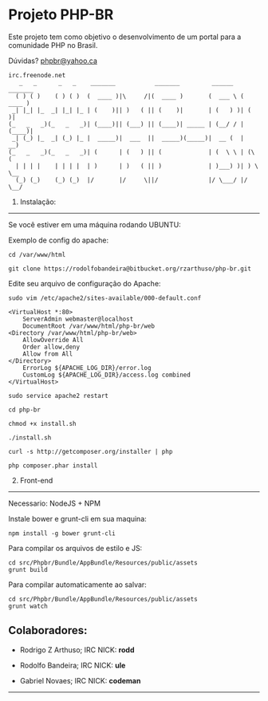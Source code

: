 Projeto PHP-BR
========================

Este projeto tem como objetivo o desenvolvimento
de um portal para a comunidade PHP no Brasil.

Dúvidas? phpbr@yahoo.ca

```
irc.freenode.net
   _   _      _   _    _______           _______         ______   _______
  ( ) ( )    ( ) ( )  (  ____ )|\     /|(  ____ )       (  ___ \ (  ____ )
 _| |_| |_  _| |_| |_ | (    )|| )   ( || (    )|       | (   ) )| (    )|
(_   _   _)(_   _   _)| (____)|| (___) || (____)| _____ | (__/ / | (____)|
 _| (_) |_  _| (_) |_ |  _____)|  ___  ||  _____)(_____)|  __ (  |     __)
(_   _   _)(_   _   _)| (      | (   ) || (             | (  \ \ | (\ (
  | | | |    | | | |  | )      | )   ( || )             | )___) )| ) \ \__
  (_) (_)    (_) (_)  |/       |/     \||/              |/ \___/ |/   \__/
```

1) Instalação:
----------------------------------

Se você estiver em uma máquina rodando UBUNTU:

Exemplo de config do apache:

    cd /var/www/html

    git clone https://rodolfobandeira@bitbucket.org/rzarthuso/php-br.git

Edite seu arquivo de configuração do Apache:

    sudo vim /etc/apache2/sites-available/000-default.conf

    <VirtualHost *:80>
    	ServerAdmin webmaster@localhost
    	DocumentRoot /var/www/html/php-br/web
    <Directory /var/www/html/php-br/web>
        AllowOverride All
        Order allow,deny
        Allow from All
    </Directory>
    	ErrorLog ${APACHE_LOG_DIR}/error.log
    	CustomLog ${APACHE_LOG_DIR}/access.log combined
    </VirtualHost>

    sudo service apache2 restart

    cd php-br

    chmod +x install.sh

    ./install.sh

    curl -s http://getcomposer.org/installer | php

    php composer.phar install 


2) Front-end
----------------------------------
Necessario: NodeJS + NPM

Instale bower e grunt-cli em sua maquina:
    
    npm install -g bower grunt-cli

Para compilar os arquivos de estilo e JS:

    cd src/Phpbr/Bundle/AppBundle/Resources/public/assets
    grunt build

Para compilar automaticamente ao salvar:

    cd src/Phpbr/Bundle/AppBundle/Resources/public/assets
    grunt watch


Colaboradores:
----------------------------------

  * Rodrigo Z Arthuso;  IRC NICK: **rodd**

  * Rodolfo Bandeira;  IRC NICK: **ule**

  * Gabriel Novaes; IRC NICK: **codeman**

----------------------------------